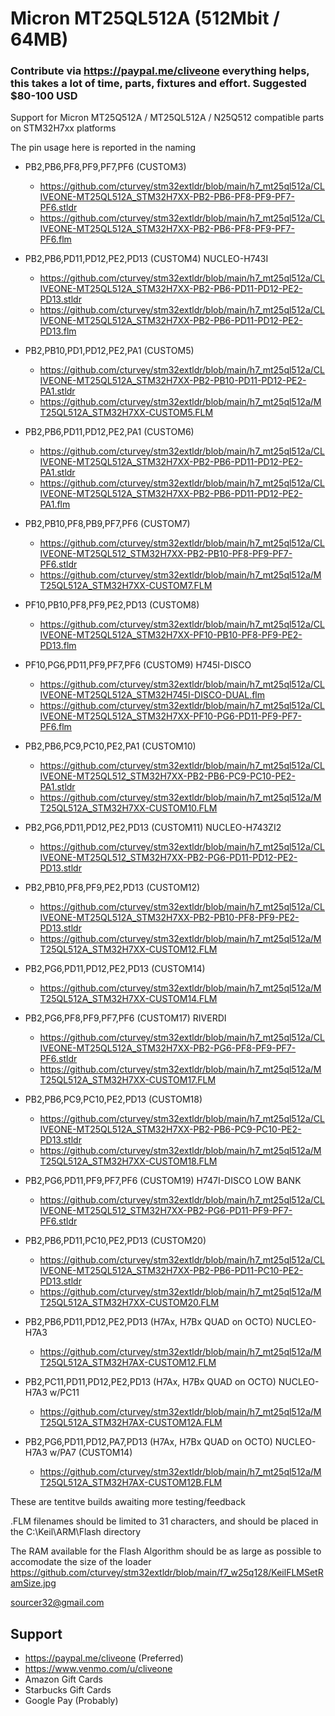 # Micron MT25QL512A (512Mbit / 64MB)
### Contribute via   https://paypal.me/cliveone  everything helps, this takes a lot of time, parts, fixtures and effort. Suggested $80-100 USD

Support for Micron MT25Q512A / MT25QL512A / N25Q512 compatible parts on STM32H7xx platforms

The pin usage here is reported in the naming

 * PB2,PB6,PF8,PF9,PF7,PF6 (CUSTOM3)
   * https://github.com/cturvey/stm32extldr/blob/main/h7_mt25ql512a/CLIVEONE-MT25QL512A_STM32H7XX-PB2-PB6-PF8-PF9-PF7-PF6.stldr
   * https://github.com/cturvey/stm32extldr/blob/main/h7_mt25ql512a/CLIVEONE-MT25QL512A_STM32H7XX-PB2-PB6-PF8-PF9-PF7-PF6.flm
   
 * PB2,PB6,PD11,PD12,PE2,PD13 (CUSTOM4) NUCLEO-H743I
   * https://github.com/cturvey/stm32extldr/blob/main/h7_mt25ql512a/CLIVEONE-MT25QL512A_STM32H7XX-PB2-PB6-PD11-PD12-PE2-PD13.stldr
   * https://github.com/cturvey/stm32extldr/blob/main/h7_mt25ql512a/CLIVEONE-MT25QL512A_STM32H7XX-PB2-PB6-PD11-PD12-PE2-PD13.flm

 * PB2,PB10,PD1,PD12,PE2,PA1 (CUSTOM5)
   * https://github.com/cturvey/stm32extldr/blob/main/h7_mt25ql512a/CLIVEONE-MT25QL512A_STM32H7XX-PB2-PB10-PD11-PD12-PE2-PA1.stldr
   * https://github.com/cturvey/stm32extldr/blob/main/h7_mt25ql512a/MT25QL512A_STM32H7XX-CUSTOM5.FLM
   
 * PB2,PB6,PD11,PD12,PE2,PA1 (CUSTOM6)
   * https://github.com/cturvey/stm32extldr/blob/main/h7_mt25ql512a/CLIVEONE-MT25QL512A_STM32H7XX-PB2-PB6-PD11-PD12-PE2-PA1.stldr
   * https://github.com/cturvey/stm32extldr/blob/main/h7_mt25ql512a/CLIVEONE-MT25QL512A_STM32H7XX-PB2-PB6-PD11-PD12-PE2-PA1.flm

 * PB2,PB10,PF8,PB9,PF7,PF6 (CUSTOM7)
   * https://github.com/cturvey/stm32extldr/blob/main/h7_mt25ql512a/CLIVEONE-MT25QL512_STM32H7XX-PB2-PB10-PF8-PF9-PF7-PF6.stldr
   * https://github.com/cturvey/stm32extldr/blob/main/h7_mt25ql512a/MT25QL512A_STM32H7XX-CUSTOM7.FLM

 * PF10,PB10,PF8,PF9,PE2,PD13 (CUSTOM8)
   * https://github.com/cturvey/stm32extldr/blob/main/h7_mt25ql512a/CLIVEONE-MT25QL512A_STM32H7XX-PF10-PB10-PF8-PF9-PE2-PD13.flm

 * PF10,PG6,PD11,PF9,PF7,PF6 (CUSTOM9) H745I-DISCO
   * https://github.com/cturvey/stm32extldr/blob/main/h7_mt25ql512a/CLIVEONE-MT25QL512A_STM32H745I-DISCO-DUAL.flm
   * https://github.com/cturvey/stm32extldr/blob/main/h7_mt25ql512a/CLIVEONE-MT25QL512A_STM32H7XX-PF10-PG6-PD11-PF9-PF7-PF6.flm

 * PB2,PB6,PC9,PC10,PE2,PA1 (CUSTOM10)
   * https://github.com/cturvey/stm32extldr/blob/main/h7_mt25ql512a/CLIVEONE-MT25QL512_STM32H7XX-PB2-PB6-PC9-PC10-PE2-PA1.stldr
   * https://github.com/cturvey/stm32extldr/blob/main/h7_mt25ql512a/MT25QL512A_STM32H7XX-CUSTOM10.FLM

 * PB2,PG6,PD11,PD12,PE2,PD13 (CUSTOM11) NUCLEO-H743ZI2
   * https://github.com/cturvey/stm32extldr/blob/main/h7_mt25ql512a/CLIVEONE-MT25QL512_STM32H7XX-PB2-PG6-PD11-PD12-PE2-PD13.stldr
 
 * PB2,PB10,PF8,PF9,PE2,PD13 (CUSTOM12)
   * https://github.com/cturvey/stm32extldr/blob/main/h7_mt25ql512a/CLIVEONE-MT25QL512A_STM32H7XX-PB2-PB10-PF8-PF9-PE2-PD13.stldr
   * https://github.com/cturvey/stm32extldr/blob/main/h7_mt25ql512a/MT25QL512A_STM32H7XX-CUSTOM12.FLM

 * PB2,PG6,PD11,PD12,PE2,PD13 (CUSTOM14)
   * https://github.com/cturvey/stm32extldr/blob/main/h7_mt25ql512a/MT25QL512A_STM32H7XX-CUSTOM14.FLM

 * PB2,PG6,PF8,PF9,PF7,PF6 (CUSTOM17) RIVERDI
   * https://github.com/cturvey/stm32extldr/blob/main/h7_mt25ql512a/CLIVEONE-MT25QL512A_STM32H7XX-PB2-PG6-PF8-PF9-PF7-PF6.stldr
   * https://github.com/cturvey/stm32extldr/blob/main/h7_mt25ql512a/MT25QL512A_STM32H7XX-CUSTOM17.FLM
   
 * PB2,PB6,PC9,PC10,PE2,PD13 (CUSTOM18)
   * https://github.com/cturvey/stm32extldr/blob/main/h7_mt25ql512a/CLIVEONE-MT25QL512A_STM32H7XX-PB2-PB6-PC9-PC10-PE2-PD13.stldr
   * https://github.com/cturvey/stm32extldr/blob/main/h7_mt25ql512a/MT25QL512A_STM32H7XX-CUSTOM18.FLM
   
 * PB2,PG6,PD11,PF9,PF7,PF6 (CUSTOM19) H747I-DISCO LOW BANK
   * https://github.com/cturvey/stm32extldr/blob/main/h7_mt25ql512a/CLIVEONE-MT25QL512_STM32H7XX-PB2-PG6-PD11-PF9-PF7-PF6.stldr

 * PB2,PB6,PD11,PC10,PE2,PD13 (CUSTOM20)
   * https://github.com/cturvey/stm32extldr/blob/main/h7_mt25ql512a/CLIVEONE-MT25QL512A_STM32H7XX-PB2-PB6-PD11-PC10-PE2-PD13.stldr
   * https://github.com/cturvey/stm32extldr/blob/main/h7_mt25ql512a/MT25QL512A_STM32H7XX-CUSTOM20.FLM

 * PB2,PB6,PD11,PD12,PE2,PD13 (H7Ax, H7Bx QUAD on OCTO) NUCLEO-H7A3
   * https://github.com/cturvey/stm32extldr/blob/main/h7_mt25ql512a/MT25QL512A_STM32H7AX-CUSTOM12.FLM

 * PB2,PC11,PD11,PD12,PE2,PD13 (H7Ax, H7Bx QUAD on OCTO) NUCLEO-H7A3 w/PC11
   * https://github.com/cturvey/stm32extldr/blob/main/h7_mt25ql512a/MT25QL512A_STM32H7AX-CUSTOM12A.FLM

 * PB2,PG6,PD11,PD12,PA7,PD13 (H7Ax, H7Bx QUAD on OCTO) NUCLEO-H7A3 w/PA7 (CUSTOM14)
   * https://github.com/cturvey/stm32extldr/blob/main/h7_mt25ql512a/MT25QL512A_STM32H7AX-CUSTOM12B.FLM

These are tentitve builds awaiting more testing/feedback

.FLM filenames should be limited to 31 characters, and should be placed in the C:\Keil\ARM\Flash directory

The RAM available for the Flash Algorithm should be as large as possible to accomodate the size of the loader
https://github.com/cturvey/stm32extldr/blob/main/f7_w25q128/KeilFLMSetRamSize.jpg

 sourcer32@gmail.com
 
##  Support
 
  *  https://paypal.me/cliveone (Preferred)
  *  https://www.venmo.com/u/cliveone
  *  Amazon Gift Cards
  *  Starbucks Gift Cards
  *  Google Pay (Probably) 
